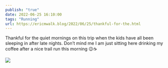 ```yaml
---
publish: "true"
date: 2022-06-25 16:10:00
tags: "Running"
url: https://ericmwalk.blog/2022/06/25/thankful-for-the.html
---
```


Thankful for the quiet mornings on this trip when the kids have all been sleeping in after late nights. Don’t mind me I am just sitting here drinking my coffee after a nice trail run this morning 😉☕️

![](https://ericmwalk.blog/uploads/2023/0cbac0ecb5.jpg)
